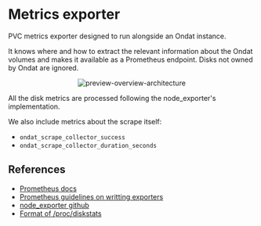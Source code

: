# Metrics exporter

PVC metrics exporter designed to run alongside an Ondat instance.

It knows where and how to extract the relevant information about the Ondat volumes and makes it available as a Prometheus endpoint. Disks not owned by Ondat are ignored.

<p align="center">
<img src="https://user-images.githubusercontent.com/26963810/157466080-90678c58-5657-4341-a6fa-eb5e9850af58.png" alt="preview-overview-architecture" />
</p>


All the disk metrics are processed following the node_exporter's implementation.

We also include metrics about the scrape itself:
- `ondat_scrape_collector_success`
- `ondat_scrape_collector_duration_seconds`

## References
 - [Prometheus docs](https://prometheus.io/docs/introduction/overview/)
 - [Prometheus guidelines on writting exporters](https://prometheus.io/docs/instrumenting/writing_exporters/)
 - [node_exporter github](https://github.com/prometheus/node_exporter)
 - [Format of /proc/diskstats](https://www.kernel.org/doc/Documentation/ABI/testing/procfs-diskstats)
